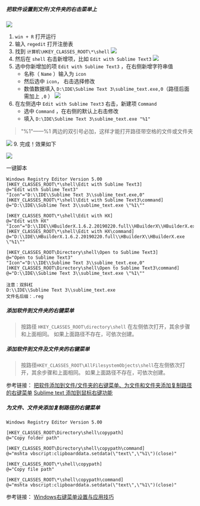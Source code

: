 ##### 把软件设置到文件/文件夹的右击菜单上

![](Windows_190711_files/5.png)

1. `win + R` 打开运行
2. 输入 `regedit` 打开注册表
3. 找到 `计算机\HKEY_CLASSES_ROOT\*\shell`
![](Windows_190711_files/1.png)
5. 然后在 `shell` 右击新增项，比如 `Edit with Sublime Text3`
![](Windows_190711_files/2.png)
6. 选中你新增加的项 `Edit with Sublime Text3` ，在右侧新增字符串值
	- 名称（ `Name` ）输入为 `icon` 
	- 然后选中 `icon`， 右击选择修改
	- 数值数据填入 `D:\IDE\Sublime Text 3\sublime_text.exe,0`（路径后面需加上 `,0` ）
	![](Windows_190711_files/3.png)
7. 在左侧选中 `Edit with Sublime Text3` 右击，新建项 `Command`
	- 选中 `Command` ，在右侧的默认上右击修改
	- 填入 `D:\IDE\Sublime Text 3\sublime_text.exe "%1"`
  > "%1"——%1 两边的双引号必加，这样才能打开路径带空格的文件或文件夹 

  ![](Windows_190711_files/4.png)
9. 完成！效果如下

![](Windows_190711_files/5.png)

一键脚本
```
Windows Registry Editor Version 5.00
[HKEY_CLASSES_ROOT\*\shell\Edit with Sublime Text3]
@="Edit with Sublime Text3"
"Icon"="D:\\IDE\\Sublime Text 3\\sublime_text.exe,0"
[HKEY_CLASSES_ROOT\*\shell\Edit with Sublime Text3\command]
@="D:\\IDE\\Sublime Text 3\\sublime_text.exe \"%1\""

[HKEY_CLASSES_ROOT\*\shell\Edit with HX]
@="Edit with HX"
"Icon"="D:\\IDE\\HBuilderX.1.6.2.20190220.full\\HBuilderX\\HBuilderX.exe,0"
[HKEY_CLASSES_ROOT\*\shell\Edit with HX\command]
@="D:\\IDE\\HBuilderX.1.6.2.20190220.full\\HBuilderX\\HBuilderX.exe \"%1\""

[HKEY_CLASSES_ROOT\Directory\shell\Open to Sublime Text3]
@="Open to Sublime Text3"
"Icon"="D:\\IDE\\Sublime Text 3\\sublime_text.exe,0"
[HKEY_CLASSES_ROOT\Directory\shell\Open to Sublime Text3\command]
@="D:\\IDE\\Sublime Text 3\\sublime_text.exe \"%1\""

注意：双斜杠
D:\\IDE\\Sublime Text 3\\sublime_text.exe
文件名后缀：.reg
```
##### 添加软件到文件夹的右键菜单
> 按路径 `HKEY_CLASSES_ROOT\directory\shell` 在左侧依次打开，其余步骤和上面相同。
> 如果上面路径不存在，可依次创建。

##### 添加软件到文件及文件夹的右键菜单
> 按路径`HKEY_CLASSES_ROOT\AllFilesystemObjects\shell`在左侧依次打开，其余步骤和上面相同。
> 如果上面路径不存在，可依次创建。

参考链接：
[把软件添加到文件/文件夹的右键菜单、为文件和文件夹添加复制路径的右键菜单](https://blog.csdn.net/u013719339/article/details/80089243)
[Sublime text 添加到鼠标右键功能](https://blog.csdn.net/i_am_tomato/article/details/72818293 )
##### 为文件、文件夹添加复制路径的右键菜单
```registry
Windows Registry Editor Version 5.00

[HKEY_CLASSES_ROOT\Directory\shell\copypath]
@="Copy folder path"

[HKEY_CLASSES_ROOT\Directory\shell\copypath\command]
@="mshta vbscript:clipboarddata.setdata(\"text\",\"%1\")(close)"

[HKEY_CLASSES_ROOT\*\shell\copypath]
@="Copy file path"

[HKEY_CLASSES_ROOT\*\shell\copypath\command]
@="mshta vbscript:clipboarddata.setdata(\"text\",\"%1\")(close)"
```
参考链接：
[Windows右键菜单设置与应用技巧](https://www.cnblogs.com/russellluo/archive/2011/11/25/2263817.html)